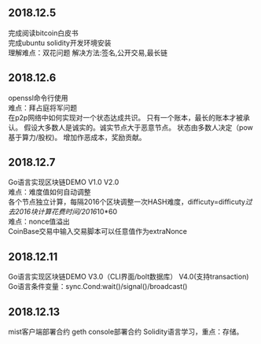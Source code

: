 ## 2018.12.5
完成阅读bitcoin白皮书  
完成ubuntu solidity开发环境安装  
理解难点：双花问题
解决方法:签名,公开交易,最长链

## 2018.12.6
openssl命令行使用  
难点：拜占庭将军问题  
在p2p网络中如何实现对一个状态达成共识。
只有一个账本，最长的账本才被承认。
假设大多数人是诚实的。诚实节点大于恶意节点。
状态由多数人决定（pow基于算力/股权)。
增加作恶成本，奖励贡献。  

## 2018.12.7
Go语言实现区块链DEMO V1.0 V2.0  
难点：难度值如何自动调整  
各个节点独立计算，每隔2016个区块调整一次HASH难度，difficuty=difficuty*过去2016块计算花费时间/2016*10*60  
难点：nonce值溢出  
CoinBase交易中输入交易脚本可以任意值作为extraNonce  

## 2018.12.11
Go语言实现区块链DEMO V3.0（CLI界面/bolt数据库） V4.0(支持transaction)
Go语言条件变量：sync.Cond:wait()/signal()/broadcast()

## 2018.12.13
mist客户端部署合约
geth console部署合约
Solidity语言学习，重点：存储。
